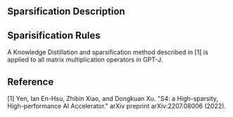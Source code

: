 Sparsification Description
---

## Sparisification Rules

A Knowledge Distillation and sparsification method described in [1] is applied to all matrix multiplication operators in GPT-J.

## Reference

[1] Yen, Ian En-Hsu, Zhibin Xiao, and Dongkuan Xu. "S4: a High-sparsity, High-performance AI Accelerator." arXiv preprint arXiv:2207.08006 (2022).